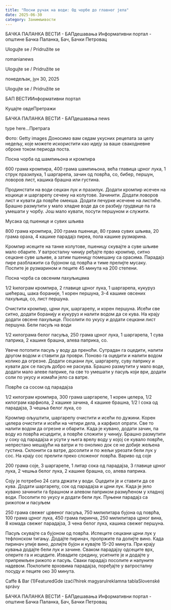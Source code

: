 ```yaml
---
title: "Посни ручак на води: Од чорбе до главног јела"
date: 2025-06-30
category: Занимљивости
---
```


БАЧКА ПАЛАНКА ВЕСТИ - БАПдешавања Информативни портал - општине Бачка Паланка, Бач, Бачки Петровац

Ulogujte se / Pridružite se

romanianews

Ulogujte se / Pridružite se

понедељак, јун 30, 2025

Ulogujte se / Pridružite se

БАП ВЕСТИИнформативни портал

Куцајте овдеПретражи

БАЧКА ПАЛАНКА ВЕСТИ - БАПдешавања news

type here...Претрага

Фото: Getty images
            Доносимо вам седам укусних рецепата за целу недељу, које можете искористити као идеју за ваше свакодневне оброке током периода поста.

Посна чорба од шампињона и кромпира

600 грама кромпира,
400 грама шампињона,
већа главица црног лука,
1 струк празилука,
1 шаргарепа,
зачин од поврћа,
со, бибер, першун, ловоров лист,
кашика брашна или густина.

Продинстати на води сецкан лук и празилук. Додати кромпир исечен на коцкице и шаргарепу сечену на колутове. Зачинити. Додати ловоров лист и кувати да поврће омекша. Додати печурке исечене на листиће.
Брашно размутити у мало хладне воде да се разбију грудвице па га умешати у чорбу.
Још мало кувати, посути першуном и служити.


Мусака од пшенице и сувих шљива

800 грама кромпира,
200 грама пшенице,
80 грама сувих шљива,
20 грама ораха,
4 кашике парадајз пиреа,
пола кашике рузмарина.

Кромпир исеците на танке колутове, пшеницу скувајте а суве шљиве мало обарите. У ватросталну чинију ређајте прво кромпир, ситно сецкане суве шљиве, а затим пшеницу помешану са орасима. Парадајз пире разблажити са бујоном од поврћа и тиме прелијте мусаку. Поспите је рузмарином и пеците 45 минута на 200 степени.


Посна чорба са овсеним пахуљицама

1/2 kилограм кромпира,
2 главице црног лука,
1 шаргарепа,
кукуруз шећерац,
шака бораније,
1 корен першуна,
3-4 кашике овсених пахуљица,
со,
лист першуна.

Очистити кромпир, црни лук, шаргарепу, и корен першуна. Исећи све ситно, додати боранију и кукуруз и налити водом да се кува. На крају додати овсене пахуљице. Посолити по укусу и додати сецкани лист першуна.
Бели пасуљ на води

1/2 килограма белог пасуља,
250 грама црног лука,
1 шаргарепа,
1 сува паприка,
2 кашике брашна,
алева паприка,
со.

Увече потопити пасуљ у воду да преноћи. Сутрадан га оцедити, налити другом водом и ставити да проври. Поново га оцедити и налити водом колико да огрезне. Додати сецкани лук, шаргарепу, суву паприку и кувати док се пасуљ добро не раскува. Брашно размутити у мало воде, додати мало алеве паприке, па све то умешати у пасуљ који ври, додати соли по укусу и измаћи јело са ватре.


Поврће са сосом од парадајза

1/2 килограм кромпира,
300 грама шаргарепе,
1 корен целера,
1/2 килограм карфиола,
2 кашике зачина,
4 кашике брашна,
1/2 l сока од парадајза,
3 чешња белог лука,
со

Кромпир ољуштити, шаргарепу очистити и исећи по дужини. Корен целера очистити и исећи на четири дела, а карфиол опрати. Све то налити водом да огрезне и обарити. Када је кувано, додати зачин, па воду из поврћа исцедити, а поврће сложити у чинију. Брашно размутити у соку од парадајза и усути у њега врелу воду у којој се кувало поврће, непрестано мешајући на ватри и то онолико док се не добије жељена густина. Склонити са ватре, досолити и по жељи урезати бели лук у сос. На крају сос прелити преко сложеног поврћа.
Вариво од соје

200 грама соје,
3 шаргарепе,
1 литар сока од парадајза,
3 главице црног лука,
2 чешња белог лука,
2 кашике брашна,
со,
алева паприка.

Соју је потребно 24 сата држати у води. Оцедити је и ставити да се кува. Додати шаргарепу, сок од парадајза и црни лук. Када је јело кувано зачинити га брашном и алевом паприком размућеном у хладној води. Посолити по укусу и додати бели лук.
Пуњени парадајз са рижотом и пасуљем

250 грама свежег црвеног пасуља,
750 милилитара бујона од поврћа,
100 грама црног лука,
450 грама пиринча,
250 милилитара црног вина,
8 комада свежег парадајза,
3 чена белог лука,
кашика свежег першуна.

Пасуљ скувајте са бујоном од поврћа. Испеците сецкани црни лук у тефлонском тигању. Додајте пиринач, пропржите па долијте вино. Када пиринач упије вино, долијте бујон и кувајте 15–20 минута. При крају кувања додајте бели лук и зачине. Сваком парадајзу одсеците врх, оперите га и исцедите. Извадите средину, уситните је и додајте у припремљен рижото и пасуљ. Сваки парадајз посолите и напуните надевом. Поклопите врховима парадајза, поређајте у ватросталну посуду и пеците око 30 минута.

Caffe & Bar (1)FeaturedGde izaći?hírek magyarulreklamna tablaSlovenské správy

БАЧКА ПАЛАНКА ВЕСТИ - БАПдешавања Информативни портал - општине Бачка Паланка, Бач, Бачки Петровац
